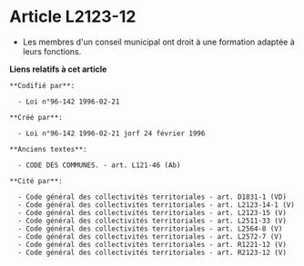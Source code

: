 # Article L2123-12

- Les membres d'un conseil municipal ont droit à une formation adaptée à leurs fonctions.

**Liens relatifs à cet article**

	**Codifié par**:

	  - Loi n°96-142 1996-02-21

	**Créé par**:

	  - Loi n°96-142 1996-02-21 jorf 24 février 1996

	**Anciens textes**:

	  - CODE DES COMMUNES. - art. L121-46 (Ab)

	**Cité par**:

	  - Code général des collectivités territoriales - art. D1831-1 (VD)
	  - Code général des collectivités territoriales - art. L2123-14-1 (V)
	  - Code général des collectivités territoriales - art. L2123-15 (V)
	  - Code général des collectivités territoriales - art. L2511-33 (V)
	  - Code général des collectivités territoriales - art. L2564-8 (V)
	  - Code général des collectivités territoriales - art. L2572-7 (V)
	  - Code général des collectivités territoriales - art. R1221-12 (V)
	  - Code général des collectivités territoriales - art. R2123-12 (V)
